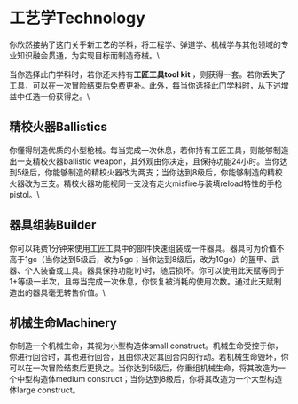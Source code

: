 # 工艺学Technology 

你欣然接纳了这门关乎新工艺的学科，将工程学、弹道学、机械学与其他领域的专业知识融会贯通，为实现目标而制造奇械。\

当你选择此门学科时，若你还未持有**工匠工具tool kit**
，则获得一套。若你丢失了工具，可以在一次冒险结束后免费更补。此外，每当你选择此门学科时，从下述增益中任选一份获得之。\

## 精校火器Ballistics 

你懂得制造优质的小型枪械。每当完成一次休息，若你持有工匠工具，则能够制造出一支精校火器ballistic
weapon，其外观由你决定，且保持功能24小时。当你达到5级后，你能够制造的精校火器改为两支；当你达到8级后，你能够制造的精校火器改为三支。精校火器功能视同一支没有走火misfire与装填reload特性的手枪pistol。\

## 器具组装Builder 

你可以耗费1分钟来使用工匠工具中的部件快速组装成一件器具。器具可为价值不高于1gc（当你达到5级后，改为5gc；当你达到8级后，改为10gc）的盔甲、武器、个人装备或工具。器具保持功能1小时，随后损坏。你可以使用此天赋等同于1+等级一半次，且每当完成一次休息，你恢复被消耗的使用次数。通过此天赋制造出的器具毫无转售价值。\

## 机械生命Machinery 

你制造一个机械生命，其视为小型构造体small
construct。机械生命受控于你，你进行回合时，其也进行回合，且由你决定其回合内的行动。若机械生命毁坏，你可以在一次冒险结束后更换之。当你达到5级后，你重组机械生命，将其改造为一个中型构造体medium
construct；当你达到8级后，你将其改造为一个大型构造体large construct。

